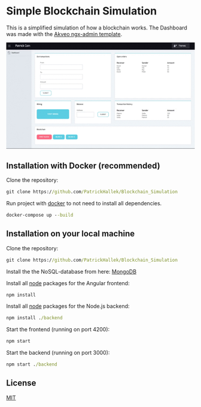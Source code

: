 # Simple Blockchain Simulation

This is a simplified simulation of how a blockchain works. The Dashboard was made with the [Akveo ngx-admin template](https://github.com/akveo/ngx-admin).


![Demonstration](https://raw.githubusercontent.com/PatrickHallek/Blockchain-Simulation/master/src/assets/blockchain.gif)


## Installation with Docker (recommended)

Clone the repository:

```cmd
git clone https://github.com/PatrickHallek/Blockchain_Simulation
```

Run project with [docker](https://www.docker.com/) to not need to install all dependencies.

```cmd
docker-compose up --build
```

## Installation on your local machine

Clone the repository:

```cmd
git clone https://github.com/PatrickHallek/Blockchain_Simulation
```

Install the the NoSQL-database from here: [MongoDB](https://www.mongodb.com/download-center/community)

Install all [node](https://nodejs.org/en/) packages for the Angular frontend:

```cmd
npm install
```

Install all [node](https://nodejs.org/en/) packages for the Node.js backend:

```cmd
npm install ./backend
```

Start the frontend (running on port 4200):

```cmd
npm start
```

Start the backend (running on port 3000):

```cmd
npm start ./backend
```

## License

[MIT](https://choosealicense.com/licenses/mit/)
